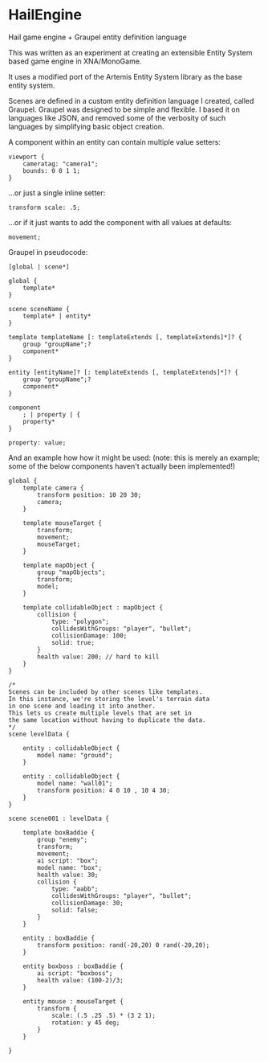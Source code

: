 # HailEngine
Hail game engine + Graupel entity definition language

This was written as an experiment at creating an extensible
Entity System based game engine in XNA/MonoGame.

It uses a modified port of the Artemis Entity System library as the base entity system.

Scenes are defined in a custom entity definition language I created, called Graupel.
Graupel was designed to be simple and flexible. I based it on languages like JSON,
and removed some of the verbosity of such languages by simplifying basic object creation.

A component within an entity can contain multiple value setters:
```
viewport {
	cameratag: "camera1";
	bounds: 0 0 1 1;
}
```

...or just a single inline setter:
```
transform scale: .5;
```

...or if it just wants to add the component with all values at defaults:
```
movement;
```

Graupel in pseudocode:
```
[global | scene*]

global {
	template*
}

scene sceneName {
	template* | entity*
}

template templateName [: templateExtends [, templateExtends]*]? {
	group "groupName";?
	component*
}

entity [entityName]? [: templateExtends [, templateExtends]*]? {
	group "groupName";?
	component*
}

component
	; | property | {
	property*
}

property: value;
```

And an example how how it might be used: (note: this is merely an example; some of the below components haven't actually been implemented!)
```
global {
	template camera {
		transform position: 10 20 30;
		camera;
	}
	
	template mouseTarget {
		transform;
		movement;
		mouseTarget;
	}
	
	template mapObject {
		group "mapObjects";
		transform;
		model;
	}

	template collidableObject : mapObject {
		collision {
			type: "polygon";
			collidesWithGroups: "player", "bullet";
			collisionDamage: 100;
			solid: true;
		}
		health value: 200; // hard to kill
	}
}

/*
Scenes can be included by other scenes like templates.
In this instance, we're storing the level's terrain data
in one scene and loading it into another.
This lets us create multiple levels that are set in
the same location without having to duplicate the data.
*/
scene levelData {
	
	entity : collidableObject {
		model name: "ground";
	}

	entity : collidableObject {
		model name: "wall01";
		transform position: 4 0 10 , 10 4 30;
	}
}

scene scene001 : levelData {

	template boxBaddie {
		group "enemy";
		transform;
		movement;
		ai script: "box";
		model name: "box";
		health value: 30;
		collision {
			type: "aabb";
			collidesWithGroups: "player", "bullet";
			collisionDamage: 30;
			solid: false;
		}
	}

	entity : boxBaddie {
		transform position: rand(-20,20) 0 rand(-20,20); 
	}

	entity boxboss : boxBaddie {
		ai script: "boxboss";
		health value: (100-2)/3;
	}

	entity mouse : mouseTarget {
		transform {
			scale: (.5 .25 .5) * (3 2 1);
			rotation: y 45 deg;
		}
	}

}
```
